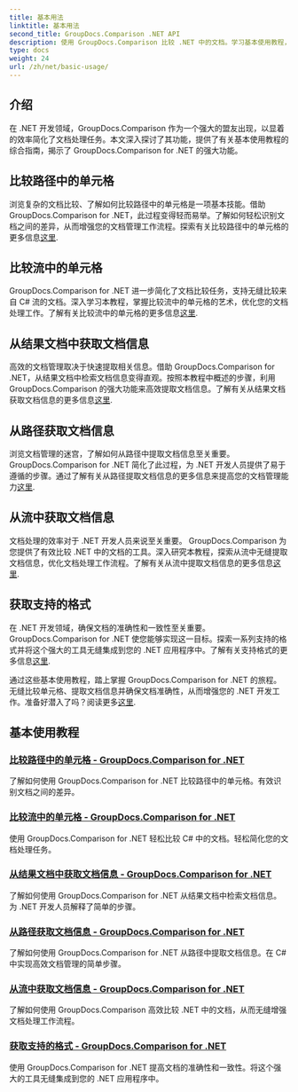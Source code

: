 ```yaml
---
title: 基本用法
linktitle: 基本用法
second_title: GroupDocs.Comparison .NET API
description: 使用 GroupDocs.Comparison 比较 .NET 中的文档。学习基本使用教程，涵盖单元格比较、文档信息提取和支持的格式。
type: docs
weight: 24
url: /zh/net/basic-usage/
---
```

## 介绍

在 .NET 开发领域，GroupDocs.Comparison 作为一个强大的盟友出现，以显着的效率简化了文档处理任务。本文深入探讨了其功能，提供了有关基本使用教程的综合指南，揭示了 GroupDocs.Comparison for .NET 的强大功能。

## 比较路径中的单元格
浏览复杂的文档比较、了解如何比较路径中的单元格是一项基本技能。借助 GroupDocs.Comparison for .NET，此过程变得轻而易举。了解如何轻松识别文档之间的差异，从而增强您的文档管理工作流程。探索有关比较路径中的单元格的更多信息[这里](./compare-cells-from-path/).

## 比较流中的单元格
GroupDocs.Comparison for .NET 进一步简化了文档比较任务，支持无缝比较来自 C# 流的文档。深入学习本教程，掌握比较流中的单元格的艺术，优化您的文档处理工作。了解有关比较流中的单元格的更多信息[这里](./compare-cells-from-stream/).

## 从结果文档中获取文档信息
高效的文档管理取决于快速提取相关信息。借助 GroupDocs.Comparison for .NET，从结果文档中检索文档信息变得直观。按照本教程中概述的步骤，利用 GroupDocs.Comparison 的强大功能来高效提取文档信息。了解有关从结果文档获取文档信息的更多信息[这里](./get-document-info-from-result-document/).

## 从路径获取文档信息
浏览文档管理的迷宫，了解如何从路径中提取文档信息至关重要。 GroupDocs.Comparison for .NET 简化了此过程，为 .NET 开发人员提供了易于遵循的步骤。通过了解有关从路径提取文档信息的更多信息来提高您的文档管理能力[这里](./get-document-info-from-path/).

## 从流中获取文档信息
文档处理的效率对于 .NET 开发人员来说至关重要。 GroupDocs.Comparison 为您提供了有效比较 .NET 中的文档的工具。深入研究本教程，探索从流中无缝提取文档信息，优化文档处理工作流程。了解有关从流中提取文档信息的更多信息[这里](./get-document-info-from-stream/).

## 获取支持的格式
在 .NET 开发领域，确保文档的准确性和一致性至关重要。 GroupDocs.Comparison for .NET 使您能够实现这一目标。探索一系列支持的格式并将这个强大的工具无缝集成到您的 .NET 应用程序中。了解有关支持格式的更多信息[这里](./get-supported-formats/).

通过这些基本使用教程，踏上掌握 GroupDocs.Comparison for .NET 的旅程。无缝比较单元格、提取文档信息并确保文档准确性，从而增强您的 .NET 开发工作。准备好潜入了吗？阅读更多[这里](https://reference.groupdocs.com/comparison/net).
## 基本使用教程
### [比较路径中的单元格 - GroupDocs.Comparison for .NET](./compare-cells-from-path/)
了解如何使用 GroupDocs.Comparison for .NET 比较路径中的单元格。有效识别文档之间的差异。
### [比较流中的单元格 - GroupDocs.Comparison for .NET](./compare-cells-from-stream/)
使用 GroupDocs.Comparison for .NET 轻松比较 C# 中的文档。轻松简化您的文档处理任务。
### [从结果文档中获取文档信息 - GroupDocs.Comparison for .NET](./get-document-info-from-result-document/)
了解如何使用 GroupDocs.Comparison for .NET 从结果文档中检索文档信息。为 .NET 开发人员解释了简单的步骤。
### [从路径获取文档信息 - GroupDocs.Comparison for .NET](./get-document-info-from-path/)
了解如何使用 GroupDocs.Comparison for .NET 从路径中提取文档信息。在 C# 中实现高效文档管理的简单步骤。
### [从流中获取文档信息 - GroupDocs.Comparison for .NET](./get-document-info-from-stream/)
了解如何使用 GroupDocs.Comparison 高效比较 .NET 中的文档，从而无缝增强文档处理工作流程。
### [获取支持的格式 - GroupDocs.Comparison for .NET](./get-supported-formats/)
使用 GroupDocs.Comparison for .NET 提高文档的准确性和一致性。将这个强大的工具无缝集成到您的 .NET 应用程序中。